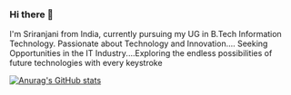 ### Hi there 👋

I'm Sriranjani from India, currently pursuing my UG in B.Tech Information Technology. Passionate about Technology and Innovation.... Seeking Opportunities in the IT Industry....Exploring the endless possibilities of future technologies with every keystroke

[![Anurag's GitHub stats](https://github-readme-stats.vercel.app/api?username=sriranjani)](https://github.com/anuraghazra/github-readme-stats) 
